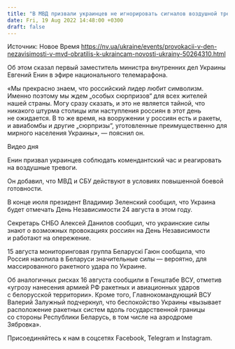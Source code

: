```yaml
---
title: "В МВД призвали украинцев не игнорировать сигналов воздушной тревоги в День Независимости из-за возможных «сюрпризов» от оккупантов"
date: Fri, 19 Aug 2022 14:48:00 +0300
draft: false
---
```

Источник: Новое Время https://nv.ua/ukraine/events/provokacii-v-den-nezavisimosti-v-mvd-obratilis-k-ukraincam-novosti-ukrainy-50264310.html


 Об этом сказал первый заместитель министра внутренних дел Украины Евгений Енин в эфире национального телемарафона.

«Мы прекрасно знаем, что российский лидер любит символизм. Именно поэтому мы ждем „особых сюрпризов“ для всех жителей нашей страны. Могу сразу сказать, и это не является тайной, что никакого штурма столицы или наступления россиян в этот день не ожидается. В то же время, на вооружении у россиян есть и ракеты, и авиабомбы и другие „сюрпризы“, уготовленные преимущественно для мирного населения Украины», — пояснил он.

 Видео дня   

Енин призвал украинцев соблюдать комендантский час и реагировать на воздушные тревоги.

Он добавил, что МВД и СБУ действуют в условиях повышенной боевой готовности.

В конце июля президент Владимир Зеленский сообщил, что Украина будет отмечать День Независимости 24 августа в этом году.

Секретарь СНБО Алексей Данилов сообщил, что украинские силы знают о возможных провокациях россиян на День Независимости и работают на опережение.

15 августа мониторинговая группа Беларускі Гаюн сообщила, что Россия накопила в Беларуси значительные силы — вероятно, для массированного ракетного удара по Украине.

Об аналогичных рисках 16 августа сообщили в Генштабе ВСУ, отметив «угрозу нанесения армией РФ ракетных и авиационных ударов с белорусской территории». Кроме того, Главнокомандующий ВСУ Валерий Залужный подчеркнул, что беспокойство Украины «вызывает расположение ракетных систем вдоль государственной границы со стороны Республики Беларусь, в том числе на аэродроме Зябровка».

Присоединяйтесь к нам в соцсетях Facebook, Telegram и Instagram.
